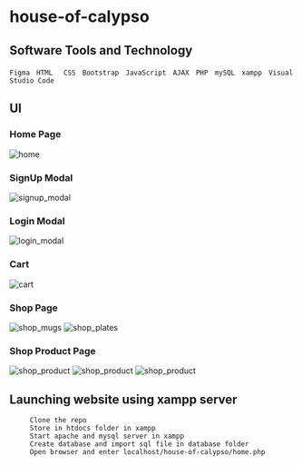 # house-of-calypso


## Software Tools and Technology
```Figma```
&nbsp;
```HTML ```
&nbsp;
```CSS```
&nbsp;
```Bootstrap```
&nbsp;
```JavaScript```
&nbsp;
```AJAX```
&nbsp;
```PHP```
&nbsp;
```mySQL```
&nbsp;
```xampp```
&nbsp;
```Visual Studio Code```

## UI

### Home Page
![home](https://github.com/lizzencamelo/house-of-calypso/blob/master/product/home.png)

### SignUp Modal  
![signup_modal](https://github.com/lizzencamelo/house-of-calypso/blob/master/product/signup_modal.png)

### Login Modal   
![login_modal](https://github.com/lizzencamelo/house-of-calypso/blob/master/product/login_modal.png)

### Cart   
![cart](https://github.com/lizzencamelo/house-of-calypso/blob/master/product/cart.png)

### Shop Page
![shop_mugs](https://github.com/lizzencamelo/house-of-calypso/blob/master/product/shop_mugs.png)
![shop_plates](https://github.com/lizzencamelo/house-of-calypso/blob/master/product/shop_plates.png)

### Shop Product Page 
![shop_product](https://github.com/lizzencamelo/house-of-calypso/blob/master/product/shop_product.png)
![shop_product](https://github.com/lizzencamelo/house-of-calypso/blob/master/product/shop_product_sec.png)
![shop_product](https://github.com/lizzencamelo/house-of-calypso/blob/master/product/shop_product_ter.png)



## Launching website using xampp server

         Clone the repo  
         Store in htdocs folder in xampp  
         Start apache and mysql server in xampp
         Create database and import sql file in database folder
         Open browser and enter localhost/house-of-calypso/home.php
         
